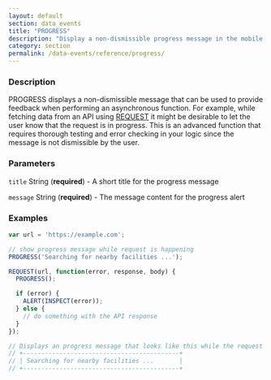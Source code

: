 ```yaml
---
layout: default
section: data_events
title: "PROGRESS"
description: "Display a non-dismissible progress message in the mobile app."
category: section
permalink: /data-events/reference/progress/
---
```


### Description

PROGRESS displays a non-dismissible message that can be used to provide feedback when performing an asynchronous function. For example, while fetching data from an API using [REQUEST](/data-events/reference/request/) it might be desirable to let the user know that the request is in progress. This is an advanced function that requires thorough testing and error checking in your logic since the message is not dismissible by the user.

### Parameters

`title` String (__required__) - A short title for the progress message

`message` String (__required__) - The message content for the progress alert

### Examples

```js
var url = 'https://example.com';

// show progress message while request is happening
PROGRESS('Searching for nearby facilities ...');

REQUEST(url, function(error, response, body) {
  PROGRESS();

  if (error) {
    ALERT(INSPECT(error));
  } else {
    // do something with the API response
  }
});

// Displays an progress message that looks like this while the request is in progress
// +-------------------------------------------+
// | Searching for nearby facilities ...       |
// +-------------------------------------------+
```
